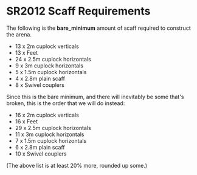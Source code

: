 SR2012 Scaff Requirements
=========================

The following is the __bare_minimum__ amount of scaff required to
construct the arena.

 * 13 x 2m cuplock verticals
 * 13 x Feet
 * 24 x 2.5m cuplock horizontals
 *  9 x 3m cuplock horizontals
 *  5 x 1.5m cuplock horizontals
 *  4 x 2.8m plain scaff
 *  8 x Swivel couplers
 
Since this is the bare minimum, and there will inevitably be some
that's broken, this is the order that we will do instead:
 
 * 16 x 2m cuplock verticals
 * 16 x Feet
 * 29 x 2.5m cuplock horizontals
 * 11 x 3m cuplock horizontals
 *  7 x 1.5m cuplock horizontals
 *  6 x 2.8m plain scaff
 * 10 x Swivel couplers

(The above list is at least 20% more, rounded up some.)

